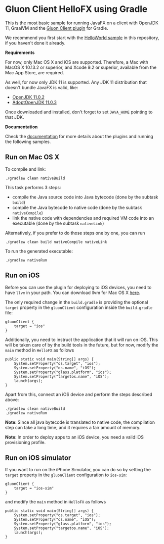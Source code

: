 # Gluon Client HelloFX using Gradle

This is the most basic sample for running JavaFX on a client with OpenJDK 11, GraalVM and the 
[Gluon Client plugin](https://github.com/gluonhq/client-gradle-plugin/)  for Gradle.

We recommend you first start with the [HelloWorld sample](https://github.com/gluonhq/client-samples/tree/master/Gradle/HelloWorld) in this repository, if you haven't done it already.

**Requirements**

For now, only Mac OS X and iOS are supported. Therefore, a Mac with MacOS X 10.13.2 or superior, and Xcode 9.2 or superior, available from the Mac App Store, are required.

As well, for now only JDK 11 is supported. Any JDK 11 distribution that doesn't bundle JavaFX is valid, like:

- [OpenJDK 11.0.2](https://download.java.net/java/GA/jdk11/9/GPL/openjdk-11.0.2_osx-x64_bin.tar.gz)
- [AdoptOpenJDK 11.0.3](https://github.com/AdoptOpenJDK/openjdk11-binaries/releases/download/jdk-11.0.3%2B7/OpenJDK11U-jdk_x64_mac_hotspot_11.0.3_7.tar.gz) 

Once downloaded and installed, don't forget to set `JAVA_HOME` pointing to that JDK.

**Documentation**

Check the [documentation](https://docs.gluonhq.com/client) for more details about the plugins and running the following samples.

## Run on Mac OS X

To compile and link:

    ./gradlew clean nativeBuild
    
This task performs 3 steps: 

* compile the Java source code into Java bytecode (done by the subtask `build`)
* compile the Java bytecode to native code (done by the subtask `nativeCompile`)
* link the native code with dependencies and required VM code into an executable (done by the subtask `nativeLink`)

Alternatively, if you prefer to do those steps one by one, you can run

    ./gradlew clean build nativeCompile nativeLink

To run the generated executable:
    
    ./gradlew nativeRun

## Run on iOS

Before you can use the plugin for deploying to iOS devices, you need to have `llvm` in your path. You can download llvm for 
Mac OS X <a href="http://releases.llvm.org/6.0.0/clang+llvm-6.0.0-x86_64-apple-darwin.tar.xz">here</a>.

The only required change in the `build.gradle` is providing the optional `target` property in the `gluonClient` configuration inside the `build.gradle` file:
```
gluonClient {
    target = "ios"
}
```

Additionally, you need to instruct the application that it will run on iOS. This will be taken care of by the build tools in the 
future, but for now, modify the `main` method in `HelloFX` as follows

```
public static void main(String[] args) {
    System.setProperty("os.target", "ios");
    System.setProperty("os.name", "iOS");
    System.setProperty("glass.platform", "ios");
    System.setProperty("targetos.name", "iOS");
    launch(args);
}
```

Apart from this, connect an iOS device and perform the steps described above:

    ./gradlew clean nativeBuild
    ./gradlew nativeRun

**Note**: Since all java bytecode is translated to native code, the compilation step can take a long time, and it requires a fair amount of memory.

**Note**: In order to deploy apps to an iOS device, you need a valid iOS provisioning profile.

## Run on iOS simulator

If you want to run on the iPhone Simulator, you can do so by setting the `target` property in the `gluonClient` configuration to `ios-sim`:
```
gluonClient {
    target = "ios-sim"
}
```

and modify the `main` method in `HelloFX` as follows
    
```
public static void main(String[] args) {
    System.setProperty("os.target", "ios");
    System.setProperty("os.name", "iOS");
    System.setProperty("glass.platform", "ios");
    System.setProperty("targetos.name", "iOS");
    launch(args);
}
```